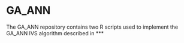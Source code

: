 GA_ANN
======

The GA_ANN repository contains two R scripts used to implement the GA_ANN IVS algorithm described in ***
